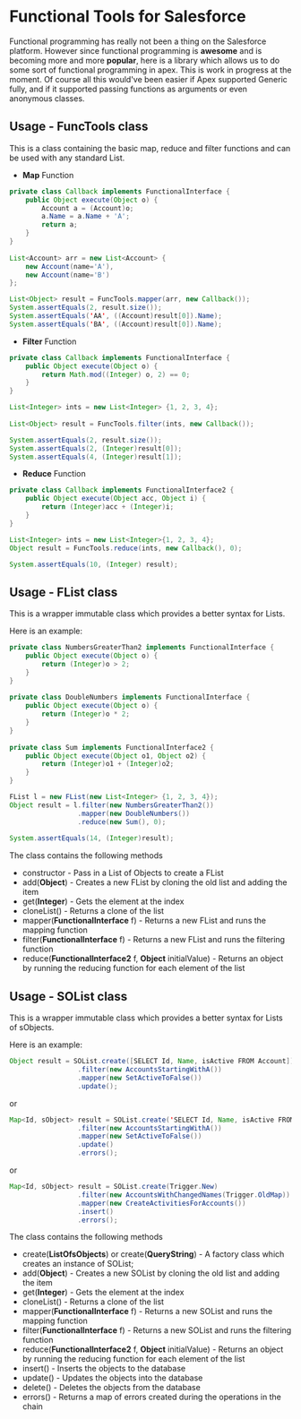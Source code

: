 # Functional Tools for Salesforce

Functional programming has really not been a thing on the Salesforce platform. However since functional programming is **awesome** and is becoming more and more **popular**, here is a library which allows us to do some sort of functional programming in apex. This is work in progress at the moment. Of course all this would've been easier if Apex supported Generic fully, and if it supported passing functions as arguments or even anonymous classes.

## Usage - FuncTools class
This is a class containing the basic map, reduce and filter functions and can be used with any standard List.

* **Map** Function
```java
private class Callback implements FunctionalInterface {
    public Object execute(Object o) {
        Account a = (Account)o;
        a.Name = a.Name + 'A';
        return a;
    }
}
    
List<Account> arr = new List<Account> {
    new Account(name='A'), 
    new Account(name='B')
};

List<Object> result = FuncTools.mapper(arr, new Callback());       
System.assertEquals(2, result.size());
System.assertEquals('AA', ((Account)result[0]).Name);
System.assertEquals('BA', ((Account)result[0]).Name);

```

* **Filter** Function
```java
private class Callback implements FunctionalInterface {
    public Object execute(Object o) {
        return Math.mod((Integer) o, 2) == 0;
    }
}

List<Integer> ints = new List<Integer> {1, 2, 3, 4};
                
List<Object> result = FuncTools.filter(ints, new Callback());

System.assertEquals(2, result.size());
System.assertEquals(2, (Integer)result[0]);
System.assertEquals(4, (Integer)result[1]);
```

* **Reduce** Function
```java
private class Callback implements FunctionalInterface2 {
    public Object execute(Object acc, Object i) {
        return (Integer)acc + (Integer)i;
    }
}

List<Integer> ints = new List<Integer>{1, 2, 3, 4};
Object result = FuncTools.reduce(ints, new Callback(), 0);

System.assertEquals(10, (Integer) result);
```

## Usage - FList class
This is a wrapper immutable class which provides a better syntax for Lists.

Here is an example:
```java
private class NumbersGreaterThan2 implements FunctionalInterface {
    public Object execute(Object o) {
        return (Integer)o > 2;
    }
}
    
private class DoubleNumbers implements FunctionalInterface {
    public Object execute(Object o) {
        return (Integer)o * 2;
    }
}
    
private class Sum implements FunctionalInterface2 {
    public Object execute(Object o1, Object o2) {
        return (Integer)o1 + (Integer)o2;
    }
}

FList l = new FList(new List<Integer> {1, 2, 3, 4});
Object result = l.filter(new NumbersGreaterThan2())
                 .mapper(new DoubleNumbers())
                 .reduce(new Sum(), 0);
        
System.assertEquals(14, (Integer)result);
```

The class contains the following methods
* constructor - Pass in a List of Objects to create a FList
* add(**Object**) - Creates a new FList by cloning the old list and adding the item
* get(**Integer**) - Gets the element at the index
* cloneList() - Returns a clone of the list
* mapper(**FunctionalInterface** f) - Returns a new FList and runs the mapping function
* filter(**FunctionalInterface** f) - Returns a new FList and runs the filtering function
* reduce(**FunctionalInterface2** f, **Object** initialValue) - Returns an object by running the reducing function for each element of the list

## Usage - SOList class
This is a wrapper immutable class which provides a better syntax for Lists of sObjects.

Here is an example:
```java
Object result = SOList.create([SELECT Id, Name, isActive FROM Account])
                 .filter(new AccountsStartingWithA())
                 .mapper(new SetActiveToFalse())
                 .update();        
```

or 

```java
Map<Id, sObject> result = SOList.create('SELECT Id, Name, isActive FROM Account')
                 .filter(new AccountsStartingWithA())
                 .mapper(new SetActiveToFalse())
                 .update()
                 .errors();
```

or 
```java
Map<Id, sObject> result = SOList.create(Trigger.New)
                 .filter(new AccountsWithChangedNames(Trigger.OldMap))
                 .mapper(new CreateActivitiesForAccounts())
                 .insert()
                 .errors();
```

The class contains the following methods
* create(**ListOfsObjects**) or create(**QueryString**) - A factory class which creates an instance of SOList;
* add(**Object**) - Creates a new SOList by cloning the old list and adding the item
* get(**Integer**) - Gets the element at the index
* cloneList() - Returns a clone of the list
* mapper(**FunctionalInterface** f) - Returns a new SOList and runs the mapping function
* filter(**FunctionalInterface** f) - Returns a new SOList and runs the filtering function
* reduce(**FunctionalInterface2** f, **Object** initialValue) - Returns an object by running the reducing function for each element of the list
* insert() - Inserts the objects to the database
* update() - Updates the objects into the database
* delete() - Deletes the objects from the database
* errors() - Returns a map of errors created during the operations in the chain
